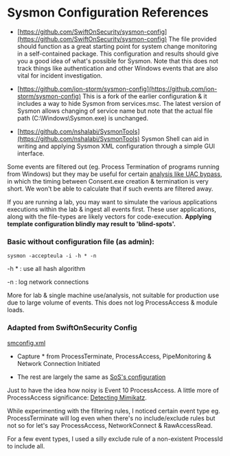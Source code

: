 # Sysmon Configuration References

* [https://github.com/SwiftOnSecurity/sysmon-config](https://github.com/SwiftOnSecurity/sysmon-config) 
The file provided should function as a great starting point for system change monitoring in a self-contained package. This configuration and results should give you a good idea of what's possible for Sysmon. Note that this does not track things like authentication and other Windows events that are also vital for incident investigation.

* [https://github.com/ion-storm/sysmon-config](https://github.com/ion-storm/sysmon-config) This is a fork of the earlier configuration & it includes a way to hide Sysmon from services.msc. The latest version of Sysmon allows changing of service name but note that the actual file path (C:\Windows\Sysmon.exe) is unchanged. 

* [https://github.com/nshalabi/SysmonTools](https://github.com/nshalabi/SysmonTools) Sysmon Shell can aid in writing and applying Sysmon XML configuration through a simple GUI interface.


Some events are filtered out (eg. Process Termination of programs running from Windows\) but they may be useful for certain [analysis like UAC bypass](https://medium.com/@jym/uac-bypass-analysis-7a1379d21d36), in which the timing between Consent.exe creation & termination is very short. We won't be able to calculate that if such events are filtered away.

If you are running a lab, you may want to simulate the various applications executions within the lab & ingest all events first. These user applications, along with the file-types are likely vectors for code-execution. **Applying template configuration blindly may result to 'blind-spots'.**

### Basic without configuration file (as admin):

`sysmon -accepteula -i -h * -n`

-h * 	: use all hash algorithm

-n 		: log network connections

More for lab & single machine use/analysis, not suitable for production use due to large volume of events. This does not log ProcessAccess & module loads. 

### Adapted from SwiftOnSecurity Config
[smconfig.xml](smconfig.xml)

* Capture * from ProcessTerminate, ProcessAccess, PipeMonitoring & Network Connection Initiated

* The rest are largely the same as [SoS's configuration](https://github.com/SwiftOnSecurity/sysmon-config/blob/master/sysmonconfig-export.xml)

Just to have the idea how noisy is Event 10 ProcessAccess. A little more of ProcessAccess significance: [Detecting Mimikatz](https://cyberwardog.blogspot.sg/2017/03/). 

While experimenting with the filtering rules, I noticed certain event type eg. ProcessTerminate will log even when there's no include/exclude rules but not so for let's say ProcessAccess, NetworkConnect & RawAccessRead. 

For a few event types, I used a silly exclude rule of a non-existent ProcessId to include all.